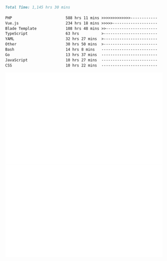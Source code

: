 <!--START_SECTION:waka-->

```markdown
Total Time: 1,145 hrs 30 mins

PHP                        588 hrs 11 mins >>>>>>>>>>>>>------------   50.00 %
Vue.js                     234 hrs 18 mins >>>>>--------------------   19.92 %
Blade Template             108 hrs 48 mins >>-----------------------   09.25 %
TypeScript                 63 hrs          >------------------------   05.36 %
YAML                       32 hrs 27 mins  >------------------------   02.76 %
Other                      30 hrs 50 mins  >------------------------   02.62 %
Bash                       14 hrs 8 mins   -------------------------   01.20 %
Go                         13 hrs 37 mins  -------------------------   01.16 %
JavaScript                 10 hrs 27 mins  -------------------------   00.89 %
CSS                        10 hrs 22 mins  -------------------------   00.88 %
```

<!--END_SECTION:waka-->
<p align="center">
    <img src="https://raw.githubusercontent.com/rjp2525/rjp2525/output/generated/overview.svg">
    <img src="https://raw.githubusercontent.com/rjp2525/rjp2525/output/generated/languages.svg">
</p>
